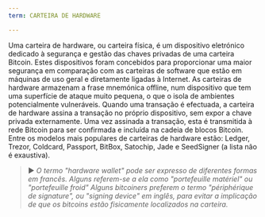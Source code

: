 ```yaml
---
term: CARTEIRA DE HARDWARE

---
```

Uma carteira de hardware, ou carteira física, é um dispositivo eletrónico dedicado à segurança e gestão das chaves privadas de uma carteira Bitcoin. Estes dispositivos foram concebidos para proporcionar uma maior segurança em comparação com as carteiras de software que estão em máquinas de uso geral e diretamente ligadas à Internet. As carteiras de hardware armazenam a frase mnemónica offline, num dispositivo que tem uma superfície de ataque muito pequena, o que o isola de ambientes potencialmente vulneráveis. Quando uma transação é efectuada, a carteira de hardware assina a transação no próprio dispositivo, sem expor a chave privada externamente. Uma vez assinada a transação, esta é transmitida à rede Bitcoin para ser confirmada e incluída na cadeia de blocos Bitcoin. Entre os modelos mais populares de carteiras de hardware estão: Ledger, Trezor, Coldcard, Passport, BitBox, Satochip, Jade e SeedSigner (a lista não é exaustiva).

> ► *O termo "hardware wallet" pode ser expresso de diferentes formas em francês. Alguns referem-se a ela como "portefeuille matériel" ou "portefeuille froid" Alguns bitcoiners preferem o termo "périphérique de signature", ou "signing device" em inglês, para evitar a implicação de que os bitcoins estão fisicamente localizados na carteira.*
